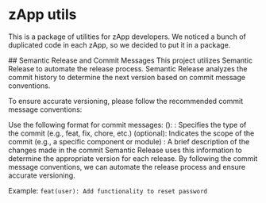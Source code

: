 # zApp utils

This is a package of utilities for zApp developers. We noticed a bunch of duplicated code in each zApp, so we decided to put it in a package.

<!-- Semantic Release is currently disabled - to enable, update CircleCi config.yml and add release.config.js at root of project -->

## Semantic Release and Commit Messages
This project utilizes Semantic Release to automate the release process. Semantic Release analyzes the commit history to determine the next version based on commit message conventions.

To ensure accurate versioning, please follow the recommended commit message conventions:

Use the following format for commit messages: <type>(<scope>): <subject>
<type>: Specifies the type of the commit (e.g., feat, fix, chore, etc.)
<scope> (optional): Indicates the scope of the commit (e.g., a specific component or module)
<subject>: A brief description of the changes made in the commit
Semantic Release uses this information to determine the appropriate version for each release. By following the commit message conventions, we can automate the release process and ensure accurate versioning.

Example: `feat(user): Add functionality to reset password`
